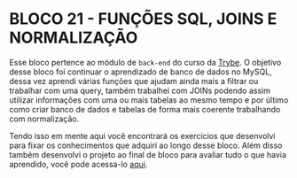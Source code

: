 # BLOCO 21 - FUNÇÕES SQL, JOINS E NORMALIZAÇÃO

Esse bloco pertence ao módulo de `back-end` do curso da [Trybe](https://www.betrybe.com/). O objetivo desse bloco foi continuar o aprendizado de banco de dados no MySQL, dessa vez aprendi várias funções que ajudam ainda mais a filtrar ou trabalhar com uma query, também trabalhei com JOINs podendo assim utilizar informações com uma ou mais tabelas ao mesmo tempo e por último como criar banco de dados e tabelas de forma mais coerente trabalhando com normalização.

Tendo isso em mente aqui você encontrará os exercí­cios que desenvolvi para fixar os conhecimentos que adquiri ao longo desse bloco. Além disso também desenvolvi o projeto ao final de bloco para avaliar tudo o que havia aprendido, você pode acessa-lo [aqui](https://github.com/FabioSC05/Bloco-21-MySQL-One-For-All).
